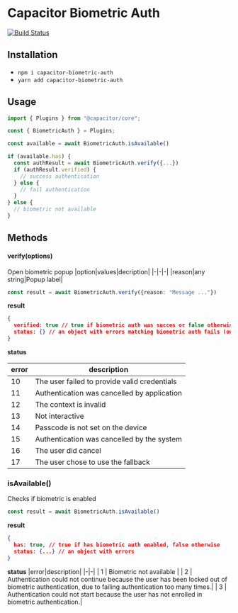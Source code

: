 # Capacitor Biometric Auth

[![Build Status](https://travis-ci.org/arielhernandezmusa/capacitor-biometric-auth.svg?branch=master)](https://travis-ci.org/arielhernandezmusa/capacitor-biometric-auth)

## Installation

* `npm i capacitor-biometric-auth`
* `yarn add capacitor-biometric-auth`

## Usage

```ts
import { Plugins } from "@capacitor/core";

const { BiometricAuth } = Plugins;

const available = await BiometricAuth.isAvailable()

if (available.has) {
  const authResult = await BiometricAuth.verify({...})
  if (authResult.verified) {
    // success authentication
  } else {
    // fail authentication
  }
} else {
  // biometric not available
}
 ```
 

 ## Methods

 #### verify(options)
 Open biometric popup
 |option|values|decription|
 |-|-|-|
 |reason|any string|Popup label|

 ```ts
const result = await BiometricAuth.verify({reason: "Message ..."})
```

**result**
```json
{
  verified: true // true if biometric auth was succes or false otherwise,
  status: {} // an object with errors matching biometric auth fails (on if verified === false)
}
```

**status**

|error|description|
|-|-|
| 10 | The user failed to provide valid credentials |
| 11 | Authentication was cancelled by application |
| 12 | The context is invalid |
| 13 | Not interactive |
| 14 | Passcode is not set on the device |
| 15 | Authentication was cancelled by the system |
| 16 | The user did cancel |
| 17 | The user chose to use the fallback |

### isAvailable()

Checks if biometric is enabled

```ts
const result = await BiometricAuth.isAvailable()
```

**result**
```json
{
  has: true, // true if has biometric auth enabled, false otherwise
  status: {...} // an object with errors
}
```

**status**
|error|description|
|-|-|
| 1 | Biometric not available |
| 2 | Authentication could not continue because the user has been locked out of biometric authentication, due to failing authentication too many times.|
| 3 | Authentication could not start because the user has not enrolled in biometric authentication.|